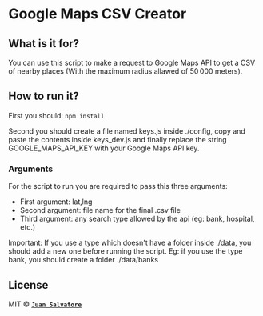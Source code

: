 # Google Maps CSV Creator

## What is it for?

You can use this script to make a request to Google Maps API to get a CSV of nearby places (With the maximum radius allawed of 50 000 meters).

## How to run it?

First you should:
`npm install`

Second you should create a file named keys.js inside ./config, copy and paste the contents inside keys_dev.js and finally replace the string GOOGLE_MAPS_API_KEY with your Google Maps API key.

### Arguments

For the script to run you are required to pass this three arguments:

- First argument: lat,lng
- Second argument: file name for the final .csv file
- Third argument: any search type allowed by the api (eg: bank, hospital, etc.)

Important: If you use a type which doesn't have a folder inside ./data, you should add a new one before running the script. Eg: if you use the type bank, you should create a folder ./data/banks

## License

MIT © **[`Juan Salvatore`](http://juansalvatore.com)**
